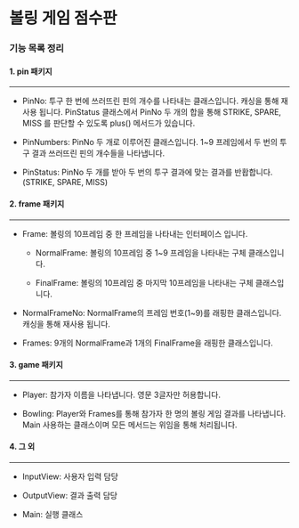# 볼링 게임 점수판 

### 기능 목록 정리


#### 1. pin 패키지

---

* PinNo: 투구 한 번에 쓰러뜨린 핀의 개수를 나타내는 클래스입니다. 캐싱을 통해 재사용 됩니다. PinStatus 클래스에서
PinNo 두 개의 합을 통해 STRIKE, SPARE, MISS 를 판단할 수 있도록 plus() 메서드가 있습니다.

* PinNumbers: PinNo 두 개로 이루어진 클래스입니다. 1~9 프레임에서 두 번의 투구 결과 쓰러뜨린 핀의 개수들을 나타냅니다. 

* PinStatus: PinNo 두 개를 받아 두 번의 투구 결과에 맞는 결과를 반홥합니다. (STRIKE, SPARE, MISS)

#### 2. frame 패키지

---

* Frame: 볼링의 10프레임 중 한 프레임을 나타내는 인터페이스 입니다. 

    * NormalFrame: 볼링의 10프레임 중 1~9 프레임을 나타내는 구체 클래스입니다. 
  
    * FinalFrame: 볼링의 10프레임 중 마지막 10프레임을 나타내는 구체 클래스입니다. 
    
* NormalFrameNo: NormalFrame의 프레임 번호(1~9)를 래핑한 클래스입니다. 캐싱을 통해 재사용 됩니다.

* Frames: 9개의 NormalFrame과 1개의 FinalFrame을 래핑한 클래스입니다. 

#### 3. game 패키지

---

* Player: 참가자 이름을 나타냅니다. 영문 3글자만 허용합니다.

* Bowling: Player와 Frames를 통해 참가자 한 명의 볼링 게임 결과를 나타냅니다. Main 사용하는 클래스이며 모든 메서드는
  위임을 통해 처리됩니다.

#### 4. 그 외

---

* InputView: 사용자 입력 담당

* OutputView: 결과 출력 담당

* Main: 실행 클래스

  